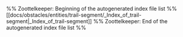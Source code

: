 %% Zoottelkeeper: Beginning of the autogenerated index file list  %%
 [[docs/obstacles/entities/trail-segment/_Index_of_trail-segment|_Index_of_trail-segment]]
%% Zoottelkeeper: End of the autogenerated index file list  %%
